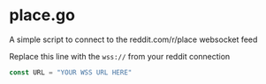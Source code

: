 # place.go

A simple script to connect to the reddit.com/r/place websocket feed

Replace this line with the `wss://` from your reddit connection
``` go
const URL = "YOUR WSS URL HERE"
```
